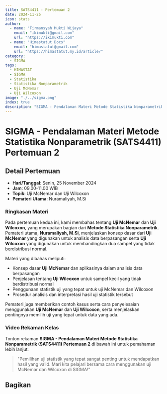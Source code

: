 ```yaml
--- 
title: SATS4411 - Pertemuan 2
date: 2024-11-25
icon: stats
author:
  - name: "Firmansyah Mukti Wijaya"
    email: "ikimukti@gmail.com"
    url: "https://ikimukti.com"
  - name: "Himastatut Docs"
    email: "himastatut@gmail.com"
    url: "https://himastatut.my.id/article/"
category:
  - SIGMA
tags:
  - HIMASTAT
  - SIGMA
  - Statistika
  - Statistika Nonparametrik
  - Uji McNemar
  - Uji Wilcoxon
image: "./../sigma.png"
index: true
description: "SIGMA - Pendalaman Materi Metode Statistika Nonparametrik (SATS4411) adalah program untuk memperdalam pemahaman mahasiswa dalam mata kuliah Metode Statistika Nonparametrik, khususnya pada topik Uji McNemar dan Uji Wilcoxon."
--- 
```


# SIGMA - Pendalaman Materi Metode Statistika Nonparametrik (SATS4411) Pertemuan 2

## Detail Pertemuan

- **Hari/Tanggal**: Senin, 25 November 2024
- **Jam**: 09.00-11.00 WIB
- **Topik**: Uji McNemar dan Uji Wilcoxon
- **Pemateri Utama**: Nuramaliyah, M.Si

### Ringkasan Materi
Pada pertemuan kedua ini, kami membahas tentang **Uji McNemar** dan **Uji Wilcoxon**, yang merupakan bagian dari **Metode Statistika Nonparametrik**. Pemateri utama, **Nuramaliyah, M.Si**, menjelaskan konsep dasar dari **Uji McNemar** yang digunakan untuk analisis data berpasangan serta **Uji Wilcoxon** yang digunakan untuk membandingkan dua sampel yang tidak berdistribusi normal.

Materi yang dibahas meliputi:
- Konsep dasar **Uji McNemar** dan aplikasinya dalam analisis data berpasangan
- Penjelasan tentang **Uji Wilcoxon** untuk sampel kecil yang tidak berdistribusi normal
- Penggunaan statistik uji yang tepat untuk uji McNemar dan Wilcoxon
- Prosedur analisis dan interpretasi hasil uji statistik tersebut

Pemateri juga memberikan contoh kasus serta cara penyelesaian menggunakan **Uji McNemar** dan **Uji Wilcoxon**, serta menjelaskan pentingnya memilih uji yang tepat untuk data yang ada.

### Video Rekaman Kelas
Tonton rekaman **SIGMA - Pendalaman Materi Metode Statistika Nonparametrik (SATS4411) Pertemuan 2** di bawah ini untuk pemahaman lebih lanjut:

<VidStack
  src="https://www.youtube.com/watch?v=-nvxlwlKyq8"
  title="SIGMA - Pendalaman Materi Metode Statistika Nonparametrik (SATS4411) Pertemuan 2"
/>

> "Pemilihan uji statistik yang tepat sangat penting untuk mendapatkan hasil yang valid. Mari kita pelajari bersama cara menggunakan uji McNemar dan Wilcoxon di SIGMA!"


## Bagikan
<Share colorful />
<GitContributors />
<GitChangelog />